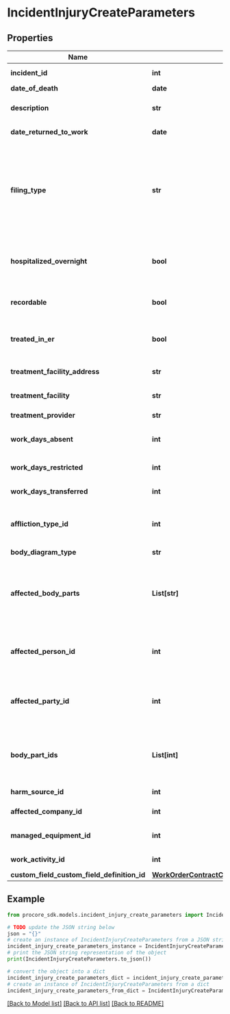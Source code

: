 # IncidentInjuryCreateParameters


## Properties

Name | Type | Description | Notes
------------ | ------------- | ------------- | -------------
**incident_id** | **int** | The ID of the Incident | 
**date_of_death** | **date** | Date of death | [optional] 
**description** | **str** | Description of event in Rich Text format | [optional] 
**date_returned_to_work** | **date** | Date returned to work | [optional] 
**filing_type** | **str** | Filing Type - The &#39;recordable&#39; filing_type value is deprecated. When a filing type of &#39;recordable&#39; is provided, the &#x60;recordable&#x60; attribute of the Injury will instead be set to &#39;true&#39;. | [optional] 
**hospitalized_overnight** | **bool** | Represents whether the injured person was hospitalized overnight | [optional] 
**recordable** | **bool** | Represents whether the Injury record is recordable | [optional] 
**treated_in_er** | **bool** | Represents whether the injured person was treated in the ER | [optional] 
**treatment_facility_address** | **str** | The street address of the treatment facility | [optional] 
**treatment_facility** | **str** | The name of the treatment facility | [optional] 
**treatment_provider** | **str** | The name of the treatment provider | [optional] 
**work_days_absent** | **int** | The number of days absent from work | [optional] 
**work_days_restricted** | **int** | The number of days on restricted work | [optional] 
**work_days_transferred** | **int** | The number of days transferred | [optional] 
**affliction_type_id** | **int** | The ID of the Affliction Type. This cannot be cleared if there is an affected_body_part. | [optional] 
**body_diagram_type** | **str** |  | [optional] 
**affected_body_parts** | **List[str]** | DEPRECATED - Use body_part_ids instead. The body parts affected by the affliction. This requires an affliction_type to be set. | [optional] 
**affected_person_id** | **int** | The ID of the Affected Person. This only supports full Users from the Users endpoints. | [optional] 
**affected_party_id** | **int** | The ID of the Affected Person. This supports full and reference Users from the People endpoints. | [optional] 
**body_part_ids** | **List[int]** | The IDs of body parts affected by the affliction. This requires an affliction_type to be set. | [optional] 
**harm_source_id** | **int** | The ID of the Harm Source | [optional] 
**affected_company_id** | **int** | The ID of the Affected Company | [optional] 
**managed_equipment_id** | **int** | The ID of the Managed Equipment | [optional] 
**work_activity_id** | **int** | The ID of the Work Activity | [optional] 
**custom_field_custom_field_definition_id** | [**WorkOrderContractCustomFieldCustomFieldDefinitionId**](WorkOrderContractCustomFieldCustomFieldDefinitionId.md) |  | [optional] 

## Example

```python
from procore_sdk.models.incident_injury_create_parameters import IncidentInjuryCreateParameters

# TODO update the JSON string below
json = "{}"
# create an instance of IncidentInjuryCreateParameters from a JSON string
incident_injury_create_parameters_instance = IncidentInjuryCreateParameters.from_json(json)
# print the JSON string representation of the object
print(IncidentInjuryCreateParameters.to_json())

# convert the object into a dict
incident_injury_create_parameters_dict = incident_injury_create_parameters_instance.to_dict()
# create an instance of IncidentInjuryCreateParameters from a dict
incident_injury_create_parameters_from_dict = IncidentInjuryCreateParameters.from_dict(incident_injury_create_parameters_dict)
```
[[Back to Model list]](../README.md#documentation-for-models) [[Back to API list]](../README.md#documentation-for-api-endpoints) [[Back to README]](../README.md)


